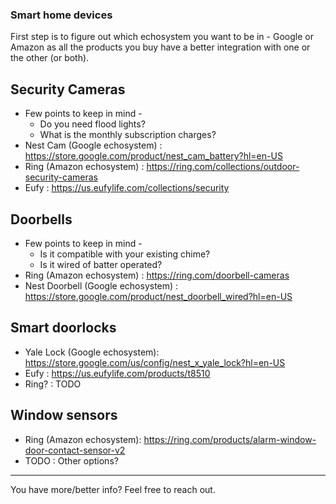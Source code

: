 ### Smart home devices
First step is to figure out which echosystem you want to be in - Google or Amazon as all the products you buy have a better integration with one or the other (or both).

## Security Cameras
* Few points to keep in mind - 
  - Do you need flood lights?
  - What is the monthly subscription charges?
* Nest Cam (Google echosystem) : https://store.google.com/product/nest_cam_battery?hl=en-US
* Ring (Amazon echosystem) : https://ring.com/collections/outdoor-security-cameras
* Eufy : https://us.eufylife.com/collections/security

## Doorbells
* Few points to keep in mind - 
  - Is it compatible with your existing chime? 
  - Is it wired of batter operated?
* Ring (Amazon echosystem) : https://ring.com/doorbell-cameras
* Nest Doorbell (Google echosystem) : https://store.google.com/product/nest_doorbell_wired?hl=en-US

## Smart doorlocks
* Yale Lock (Google echosystem): https://store.google.com/us/config/nest_x_yale_lock?hl=en-US
* Eufy : https://us.eufylife.com/products/t8510
* Ring? : TODO

## Window sensors
* Ring (Amazon echosystem): https://ring.com/products/alarm-window-door-contact-sensor-v2
* TODO : Other options?

-----------
You have more/better info? Feel free to reach out.
